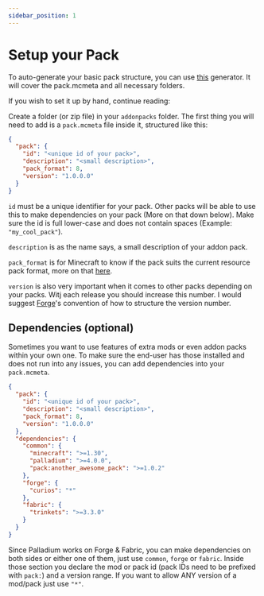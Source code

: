 ```yaml
---
sidebar_position: 1
---
```


# Setup your Pack
To auto-generate your basic pack structure, you can use [this](https://squirrelcontrol.threetag.net/template-generator) generator. It will cover the pack.mcmeta and all necessary folders.

If you wish to set it up by hand, continue reading:

Create a folder (or zip file) in your `addonpacks` folder. The first thing you will need to add is a `pack.mcmeta` file inside it, structured like this:

```json
{
  "pack": {
    "id": "<unique id of your pack>",
    "description": "<small description>",
    "pack_format": 8,
    "version": "1.0.0.0"
  }
}
```

`id` must be a unique identifier for your pack. Other packs will be able to use this to make dependencies on your pack (More on that down below). Make sure the id is full lower-case and does not contain spaces (Example: `"my_cool_pack"`).

`description` is as the name says, a small description of your addon pack.

`pack_format` is for Minecraft to know if the pack suits the current resource pack format, more on that [here](https://minecraft.fandom.com/wiki/Pack_format).

`version` is also very important when it comes to other packs depending on your packs. Witj each release you should increase this number. I would suggest [Forge](https://forge.gemwire.uk/wiki/Semantic_Versioning)'s convention of how to structure the version number.

## Dependencies (optional)
Sometimes you want to use features of extra mods or even addon packs within your own one. To make sure the end-user has those installed and does not run into any issues, you can add dependencies into your `pack.mcmeta`.

```json
{
  "pack": {
    "id": "<unique id of your pack>",
    "description": "<small description>",
    "pack_format": 8,
    "version": "1.0.0.0"
  },
  "dependencies": {
    "common": {
      "minecraft": ">=1.30",
      "palladium": ">=4.0.0",
      "pack:another_awesome_pack": ">=1.0.2"
    },
    "forge": {
      "curios": "*"
    },
    "fabric": {
      "trinkets": ">=3.3.0"
    }
  }
}
```

Since Palladium works on Forge & Fabric, you can make dependencies on both sides or either one of them, just use `common`, `forge` or `fabric`. Inside those section you declare the mod or pack id (pack IDs need to be prefixed with `pack:`) and a version range. If you want to allow ANY version of a mod/pack just use `"*"`.